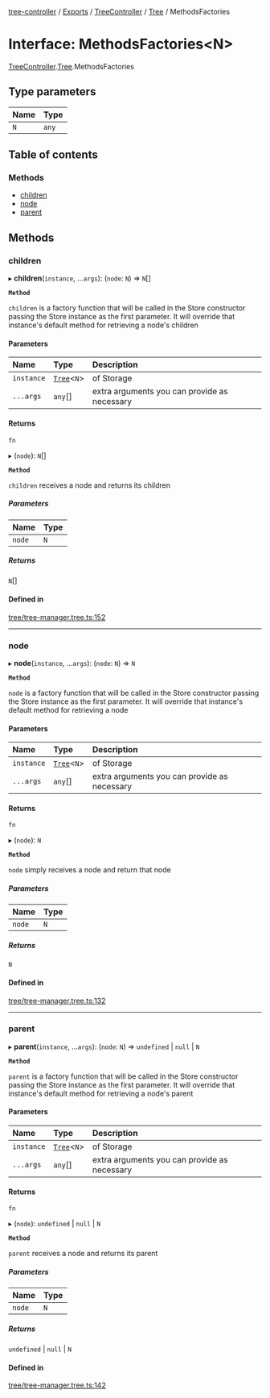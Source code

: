 [tree-controller](../README.md) / [Exports](../modules.md) / [TreeController](../modules/TreeController.md) / [Tree](../modules/TreeController.Tree.md) / MethodsFactories

# Interface: MethodsFactories<N\>

[TreeController](../modules/TreeController.md).[Tree](../modules/TreeController.Tree.md).MethodsFactories

## Type parameters

| Name | Type |
| :------ | :------ |
| `N` | `any` |

## Table of contents

### Methods

- [children](TreeController.Tree.MethodsFactories.md#children)
- [node](TreeController.Tree.MethodsFactories.md#node)
- [parent](TreeController.Tree.MethodsFactories.md#parent)

## Methods

### children

▸ **children**(`instance`, ...`args`): (`node`: `N`) => `N`[]

**`Method`**

`children` is a factory function that will be called in
the Store constructor passing the Store instance as the
first parameter. It will override that instance's default method
for retrieving a node's children

#### Parameters

| Name | Type | Description |
| :------ | :------ | :------ |
| `instance` | [`Tree`](../classes/TreeController.Tree-1.md)<`N`\> | of Storage |
| `...args` | `any`[] | extra arguments you can provide as necessary |

#### Returns

`fn`

▸ (`node`): `N`[]

**`Method`**

`children` receives a node and returns its children

##### Parameters

| Name | Type |
| :------ | :------ |
| `node` | `N` |

##### Returns

`N`[]

#### Defined in

[tree/tree-manager.tree.ts:152](https://github.com/aexklon/tree-controller/blob/cb5a1ff/src/tree/tree-manager.tree.ts#L152)

___

### node

▸ **node**(`instance`, ...`args`): (`node`: `N`) => `N`

**`Method`**

`node` is a factory function that will be called in
the Store constructor passing the Store instance as the
first parameter. It will override that instance's default method
for retrieving a node

#### Parameters

| Name | Type | Description |
| :------ | :------ | :------ |
| `instance` | [`Tree`](../classes/TreeController.Tree-1.md)<`N`\> | of Storage |
| `...args` | `any`[] | extra arguments you can provide as necessary |

#### Returns

`fn`

▸ (`node`): `N`

**`Method`**

`node` simply receives a node and return that node

##### Parameters

| Name | Type |
| :------ | :------ |
| `node` | `N` |

##### Returns

`N`

#### Defined in

[tree/tree-manager.tree.ts:132](https://github.com/aexklon/tree-controller/blob/cb5a1ff/src/tree/tree-manager.tree.ts#L132)

___

### parent

▸ **parent**(`instance`, ...`args`): (`node`: `N`) => `undefined` \| ``null`` \| `N`

**`Method`**

`parent` is a factory function that will be called in
the Store constructor passing the Store instance as the
first parameter. It will override that instance's default method
for retrieving a node's parent

#### Parameters

| Name | Type | Description |
| :------ | :------ | :------ |
| `instance` | [`Tree`](../classes/TreeController.Tree-1.md)<`N`\> | of Storage |
| `...args` | `any`[] | extra arguments you can provide as necessary |

#### Returns

`fn`

▸ (`node`): `undefined` \| ``null`` \| `N`

**`Method`**

`parent` receives a node and returns its parent

##### Parameters

| Name | Type |
| :------ | :------ |
| `node` | `N` |

##### Returns

`undefined` \| ``null`` \| `N`

#### Defined in

[tree/tree-manager.tree.ts:142](https://github.com/aexklon/tree-controller/blob/cb5a1ff/src/tree/tree-manager.tree.ts#L142)
